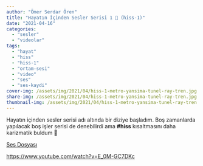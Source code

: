 ```yaml
---
author: "Ömer Serdar Ören"
title: "Hayatın İçinden Sesler Serisi 1 📣 (hiss-1)"
date: "2021-04-16"
categories: 
  - "sesler"
  - "videolar"
tags: 
  - "hayat"
  - "hiss"
  - "hiss-1"
  - "ortam-sesi"
  - "video"
  - "ses"
  - "ses-kaydi"
cover-img: /assets/img/2021/04/hiss-1-metro-yansima-tunel-ray-tren.jpg
share-img: /assets/img/2021/04/hiss-1-metro-yansima-tunel-ray-tren.jpg
thumbnail-img: /assets/img/2021/04/hiss-1-metro-yansima-tunel-ray-tren.jpg
---
```


Hayatın içinden sesler serisi adı altında bir diziye başladım. Boş zamanlarda yapılacak boş işler serisi de denebilirdi ama **#hiss** kısaltmasını daha karizmatik buldum 🙂

[Ses Dosyası](/assets/sound/2021/04/hayatin-icinden-sesler-serisi-1-hiss1.mp3)

<https://www.youtube.com/watch?v=E_0M-GC7DKc>
